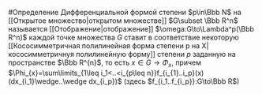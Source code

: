 #Определение 
 Дифференциальной формой степени $p\in\Bbb N$ на [[Открытое множество|открытом множестве]] $G\subset  \Bbb R^n$ называется [[Отображение|отображение]] $\omega:G\to\Lambda^p(\Bbb R^n)$ каждой точке множества $G$ ставит в соответствие некоторую [[Кососимметричная полилинейная форма степени p на X|кососимметричнуя полилинейную форму]] степени $p$ заданную на пространстве $\Bbb R^{n}$, то есть  $x\in G\to\Phi_x,$ причем $\Phi_{x}=\sum\limits_{1\leq i_1<..<i_{p\leq n}}f_{i_{1}..i_p}(x)(dx_{i_1}\wedge..\wedge dx_{i_p})$ (здесь $f_{i_1..f_{i_p}}:G\to\Bbb R$)